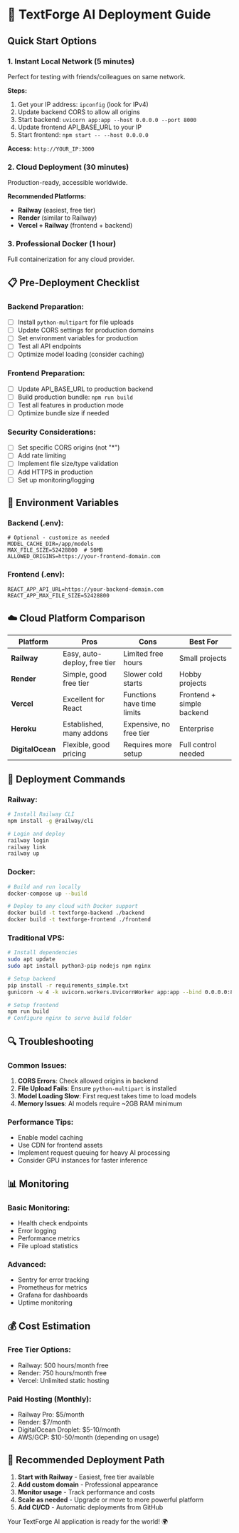 # 🚀 TextForge AI Deployment Guide

## Quick Start Options

### 1. **Instant Local Network** (5 minutes)
Perfect for testing with friends/colleagues on same network.

**Steps:**
1. Get your IP address: `ipconfig` (look for IPv4)
2. Update backend CORS to allow all origins
3. Start backend: `uvicorn app:app --host 0.0.0.0 --port 8000`
4. Update frontend API_BASE_URL to your IP
5. Start frontend: `npm start -- --host 0.0.0.0`

**Access:** `http://YOUR_IP:3000`

### 2. **Cloud Deployment** (30 minutes)
Production-ready, accessible worldwide.

**Recommended Platforms:**
- **Railway** (easiest, free tier)
- **Render** (similar to Railway)
- **Vercel + Railway** (frontend + backend)

### 3. **Professional Docker** (1 hour)
Full containerization for any cloud provider.

## 📋 Pre-Deployment Checklist

### Backend Preparation:
- [ ] Install `python-multipart` for file uploads
- [ ] Update CORS settings for production domains
- [ ] Set environment variables for production
- [ ] Test all API endpoints
- [ ] Optimize model loading (consider caching)

### Frontend Preparation:
- [ ] Update API_BASE_URL to production backend
- [ ] Build production bundle: `npm run build`
- [ ] Test all features in production mode
- [ ] Optimize bundle size if needed

### Security Considerations:
- [ ] Set specific CORS origins (not "*")
- [ ] Add rate limiting
- [ ] Implement file size/type validation
- [ ] Add HTTPS in production
- [ ] Set up monitoring/logging

## 🔧 Environment Variables

### Backend (.env):
```env
# Optional - customize as needed
MODEL_CACHE_DIR=/app/models
MAX_FILE_SIZE=52428800  # 50MB
ALLOWED_ORIGINS=https://your-frontend-domain.com
```

### Frontend (.env):
```env
REACT_APP_API_URL=https://your-backend-domain.com
REACT_APP_MAX_FILE_SIZE=52428800
```

## ☁️ Cloud Platform Comparison

| Platform | Pros | Cons | Best For |
|----------|------|------|----------|
| **Railway** | Easy, auto-deploy, free tier | Limited free hours | Small projects |
| **Render** | Simple, good free tier | Slower cold starts | Hobby projects |
| **Vercel** | Excellent for React | Functions have time limits | Frontend + simple backend |
| **Heroku** | Established, many addons | Expensive, no free tier | Enterprise |
| **DigitalOcean** | Flexible, good pricing | Requires more setup | Full control needed |

## 🚀 Deployment Commands

### Railway:
```bash
# Install Railway CLI
npm install -g @railway/cli

# Login and deploy
railway login
railway link
railway up
```

### Docker:
```bash
# Build and run locally
docker-compose up --build

# Deploy to any cloud with Docker support
docker build -t textforge-backend ./backend
docker build -t textforge-frontend ./frontend
```

### Traditional VPS:
```bash
# Install dependencies
sudo apt update
sudo apt install python3-pip nodejs npm nginx

# Setup backend
pip install -r requirements_simple.txt
gunicorn -w 4 -k uvicorn.workers.UvicornWorker app:app --bind 0.0.0.0:8000

# Setup frontend
npm run build
# Configure nginx to serve build folder
```

## 🔍 Troubleshooting

### Common Issues:
1. **CORS Errors**: Check allowed origins in backend
2. **File Upload Fails**: Ensure `python-multipart` is installed
3. **Model Loading Slow**: First request takes time to load models
4. **Memory Issues**: AI models require ~2GB RAM minimum

### Performance Tips:
- Enable model caching
- Use CDN for frontend assets
- Implement request queuing for heavy AI processing
- Consider GPU instances for faster inference

## 📊 Monitoring

### Basic Monitoring:
- Health check endpoints
- Error logging
- Performance metrics
- File upload statistics

### Advanced:
- Sentry for error tracking
- Prometheus for metrics
- Grafana for dashboards
- Uptime monitoring

## 💰 Cost Estimation

### Free Tier Options:
- Railway: 500 hours/month free
- Render: 750 hours/month free
- Vercel: Unlimited static hosting

### Paid Hosting (Monthly):
- Railway Pro: $5/month
- Render: $7/month
- DigitalOcean Droplet: $5-10/month
- AWS/GCP: $10-50/month (depending on usage)

## 🎯 Recommended Deployment Path

1. **Start with Railway** - Easiest, free tier available
2. **Add custom domain** - Professional appearance
3. **Monitor usage** - Track performance and costs
4. **Scale as needed** - Upgrade or move to more powerful platform
5. **Add CI/CD** - Automatic deployments from GitHub

Your TextForge AI application is ready for the world! 🌍
